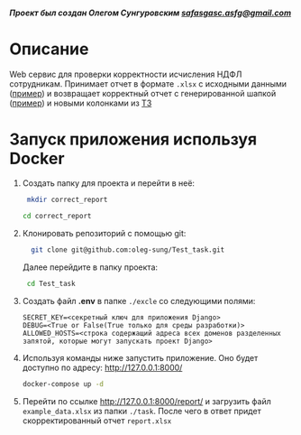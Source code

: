 #### _Проект был создан Олегом Сунгуровским <safasgasc.asfg@gmail.com>_

# Описание

Web сервис для проверки корректности исчисления НДФЛ сотрудникам. Принимает отчет в формате `.xlsx` с исходными данными ([пример](task/example_data.xlsx)) и возвращает корректный отчет
с генерированной шапкой ([пример](task/rept_header.xlsx)) и новыми колонками из [ТЗ](task/test_task_text.md)



# Запуск приложения используя Docker

1. Создать папку для проекта и перейти в неё:
   ```bash
    mkdir correct_report
    ```
    ```bash
    cd correct_report
    ```
2. Клонировать репозиторий с помощью git: 
   ```bash
     git clone git@github.com:oleg-sung/Test_task.git
   ```
   Далее перейдите в папку проекта:
   ```bash
    cd Test_task
    ```
   
3. Создать файл **.env** в папке `./excle` со следующими полями:
   ```
   SECRET_KEY=<секретный ключ для приложения Django>
   DEBUG=<True or False(True только для среды разработки)>
   ALLOWED_HOSTS=<строка содержащий адреса всех доменов разделенных запятой, которые могут запускать проект Django>
   ```

4. Используя команды ниже запустить приложение. Оно будет доступно по адресу: http://127.0.0.1:8000/
    ```bash
    docker-compose up -d
    ```
5. Перейти по ссылке http://127.0.0.1:8000/report/ и загрузить файл `example_data.xlsx` из папки `./task`. 
   После чего в ответ придет скорректированный отчет `report.xlsx`

   